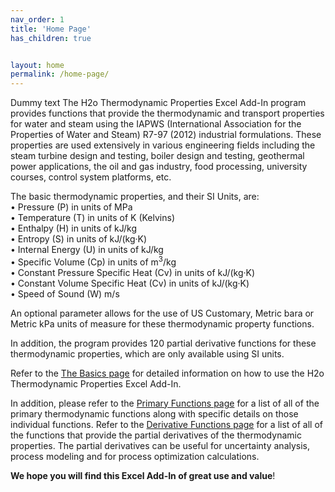 ```yaml
---
nav_order: 1
title: 'Home Page'
has_children: true


layout: home
permalink: /home-page/
---
```

Dummy text
The H2o Thermodynamic Properties Excel Add-In program provides functions that provide the thermodynamic and transport properties for water and steam using the IAPWS (International Association for the Properties of Water and Steam) R7-97 (2012) industrial formulations. These properties are used extensively in various engineering fields including the steam turbine design and testing, boiler design and testing, geothermal power applications, the oil and gas industry, food processing, university courses, control system platforms, etc.

The basic thermodynamic properties, and their SI Units, are:  
• Pressure (P) in units of MPa  
• Temperature (T) in units of K (Kelvins)  
• Enthalpy (H) in units of kJ/kg  
• Entropy (S) in units of kJ/(kg·K)  
• Internal Energy (U) in units of kJ/kg  
• Specific Volume (Cp) in units of m<sup>3</sup>/kg  
• Constant Pressure Specific Heat (Cv) in units of kJ/(kg·K)  
• Constant Volume Specific Heat (Cv) in units of kJ/(kg·K)  
• Speed of Sound (W) m/s

An optional parameter allows for the use of US Customary, Metric bara or Metric kPa units of measure for these thermodynamic property functions.

In addition, the program provides 120 partial derivative functions for these thermodynamic properties, which are only available using SI units.

Refer to the [The Basics page](https://h2othermo.com/home-page/the_basics/) for detailed information on how to use the H2o Thermodynamic Properties Excel Add-In.

In addition, please refer to the [Primary Functions page](https://h2othermo.com/home-page/primary_functions/) for a list of all of the primary thermodynamic functions along with specific details on those individual functions.  Refer to the [Derivative Functions page](https://h2othermo.com/home-page/derivative_functions/) for a list of all of the functions that provide the partial derivatives of the thermodynamic properties.  The partial derivatives can be useful for uncertainty analysis, process modeling and for process optimization calculations.

**We hope you will find this Excel Add-In of great use and value**!